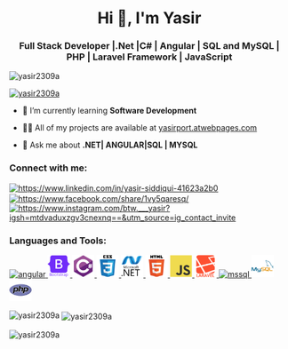 
<h1 align="center">Hi 👋, I'm Yasir</h1>

<h3 align="center">Full Stack Developer |.Net |C# | Angular | SQL and MySQL | PHP | Laravel Framework | JavaScript</h3>

<p align="left"> <img src="https://komarev.com/ghpvc/?username=yasir2309a&label=Profile%20views&color=0e75b6&style=flat" alt="yasir2309a" /> </p>

<p align="left"> <a href="https://github.com/ryo-ma/github-profile-trophy"><img src="https://github-profile-trophy.vercel.app/?username=yasir2309a" alt="yasir2309a" /></a> </p>

- 🌱 I’m currently learning **Software Development**

- 👨‍💻 All of my projects are available at [yasirport.atwebpages.com](yasirport.atwebpages.com)

- 💬 Ask me about **.NET| ANGULAR|SQL | MYSQL**

<h3 align="left">Connect with me:</h3>
<p align="left">
<a href="https://linkedin.com/in/https://www.linkedin.com/in/yasir-siddiqui-41623a2b0" target="blank"><img align="center" src="https://raw.githubusercontent.com/rahuldkjain/github-profile-readme-generator/master/src/images/icons/Social/linked-in-alt.svg" alt="https://www.linkedin.com/in/yasir-siddiqui-41623a2b0" height="30" width="40" /></a>
<a href="https://fb.com/https://www.facebook.com/share/1vy5qaresq/" target="blank"><img align="center" src="https://raw.githubusercontent.com/rahuldkjain/github-profile-readme-generator/master/src/images/icons/Social/facebook.svg" alt="https://www.facebook.com/share/1vy5qaresq/" height="30" width="40" /></a>
<a href="https://instagram.com/https://www.instagram.com/btw.___yasir?igsh=mtdvaduxzgv3cnexnq==&utm_source=ig_contact_invite" target="blank"><img align="center" src="https://raw.githubusercontent.com/rahuldkjain/github-profile-readme-generator/master/src/images/icons/Social/instagram.svg" alt="https://www.instagram.com/btw.___yasir?igsh=mtdvaduxzgv3cnexnq==&utm_source=ig_contact_invite" height="30" width="40" /></a>
</p>

<h3 align="left">Languages and Tools:</h3>
<p align="left"> <a href="https://angular.io" target="_blank" rel="noreferrer"> <img src="https://angular.io/assets/images/logos/angular/angular.svg" alt="angular" width="40" height="40"/> </a> <a href="https://getbootstrap.com" target="_blank" rel="noreferrer"> <img src="https://raw.githubusercontent.com/devicons/devicon/master/icons/bootstrap/bootstrap-plain-wordmark.svg" alt="bootstrap" width="40" height="40"/> </a> <a href="https://www.w3schools.com/cs/" target="_blank" rel="noreferrer"> <img src="https://raw.githubusercontent.com/devicons/devicon/master/icons/csharp/csharp-original.svg" alt="csharp" width="40" height="40"/> </a> <a href="https://www.w3schools.com/css/" target="_blank" rel="noreferrer"> <img src="https://raw.githubusercontent.com/devicons/devicon/master/icons/css3/css3-original-wordmark.svg" alt="css3" width="40" height="40"/> </a> <a href="https://dotnet.microsoft.com/" target="_blank" rel="noreferrer"> <img src="https://raw.githubusercontent.com/devicons/devicon/master/icons/dot-net/dot-net-original-wordmark.svg" alt="dotnet" width="40" height="40"/> </a> <a href="https://www.w3.org/html/" target="_blank" rel="noreferrer"> <img src="https://raw.githubusercontent.com/devicons/devicon/master/icons/html5/html5-original-wordmark.svg" alt="html5" width="40" height="40"/> </a> <a href="https://developer.mozilla.org/en-US/docs/Web/JavaScript" target="_blank" rel="noreferrer"> <img src="https://raw.githubusercontent.com/devicons/devicon/master/icons/javascript/javascript-original.svg" alt="javascript" width="40" height="40"/> </a> <a href="https://laravel.com/" target="_blank" rel="noreferrer"> <img src="https://raw.githubusercontent.com/devicons/devicon/master/icons/laravel/laravel-plain-wordmark.svg" alt="laravel" width="40" height="40"/> </a> <a href="https://www.microsoft.com/en-us/sql-server" target="_blank" rel="noreferrer"> <img src="https://www.svgrepo.com/show/303229/microsoft-sql-server-logo.svg" alt="mssql" width="40" height="40"/> </a> <a href="https://www.mysql.com/" target="_blank" rel="noreferrer"> <img src="https://raw.githubusercontent.com/devicons/devicon/master/icons/mysql/mysql-original-wordmark.svg" alt="mysql" width="40" height="40"/> </a> <a href="https://www.php.net" target="_blank" rel="noreferrer"> <img src="https://raw.githubusercontent.com/devicons/devicon/master/icons/php/php-original.svg" alt="php" width="40" height="40"/> </a> </p>

<p><img align="left" src="https://github-readme-stats.vercel.app/api/top-langs?username=yasir2309a&show_icons=true&locale=en&layout=compact" alt="yasir2309a" /></p>

<p>&nbsp;<img align="center" src="https://github-readme-stats.vercel.app/api?username=yasir2309a&show_icons=true&locale=en" alt="yasir2309a" /></p>

<p><img align="center" src="https://github-readme-streak-stats.herokuapp.com/?user=yasir2309a&" alt="yasir2309a" /></p>
